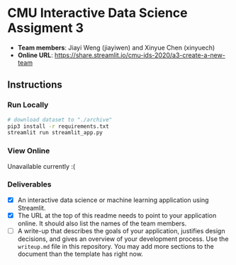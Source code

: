 # CMU Interactive Data Science Assigment 3

* **Team members**: Jiayi Weng (jiayiwen) and Xinyue Chen (xinyuech)
* **Online URL**: https://share.streamlit.io/cmu-ids-2020/a3-create-a-new-team

## Instructions

### Run Locally

```bash
# download dataset to "./archive"
pip3 install -r requirements.txt
streamlit run streamlit_app.py
```

### View Online

Unavailable currently :(

### Deliverables

- [x] An interactive data science or machine learning application using Streamlit.
- [x] The URL at the top of this readme needs to point to your application online. It should also list the names of the team members. 
- [ ] A write-up that describes the goals of your application, justifies design decisions, and gives an overview of your development process. Use the `writeup.md` file in this repository. You may add more sections to the document than the template has right now.
